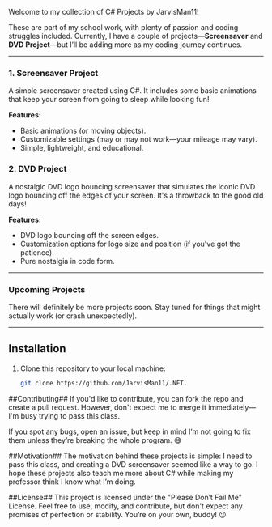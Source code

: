 Welcome to my collection of C# Projects by JarvisMan11!

These are part of my school work, with plenty of passion and coding struggles included. Currently, I have a couple of projects—**Screensaver** and **DVD Project**—but I’ll be adding more as my coding journey continues.

---

### 1. Screensaver Project

A simple screensaver created using C#. It includes some basic animations that keep your screen from going to sleep while looking fun!

**Features:**
- Basic animations (or moving objects).
- Customizable settings (may or may not work—your mileage may vary).
- Simple, lightweight, and educational.

### 2. DVD Project

A nostalgic DVD logo bouncing screensaver that simulates the iconic DVD logo bouncing off the edges of your screen. It's a throwback to the good old days!

**Features:**
- DVD logo bouncing off the screen edges.
- Customization options for logo size and position (if you've got the patience).
- Pure nostalgia in code form.

---

### Upcoming Projects
There will definitely be more projects soon. Stay tuned for things that might actually work (or crash unexpectedly).

---

## Installation

1. Clone this repository to your local machine:
   ```bash
   git clone https://github.com/JarvisMan11/.NET.


##Contributing##
If you'd like to contribute, you can fork the repo and create a pull request. However, don't expect me to merge it immediately—I'm busy trying to pass this class.

If you spot any bugs, open an issue, but keep in mind I’m not going to fix them unless they’re breaking the whole program. 😅

##Motivation##
The motivation behind these projects is simple: I need to pass this class, and creating a DVD screensaver seemed like a way to go. I hope these projects also teach me more about C# while making my professor think I know what I’m doing.

##License##
This project is licensed under the "Please Don’t Fail Me" License. Feel free to use, modify, and contribute, but don't expect any promises of perfection or stability. You’re on your own, buddy! 😉


